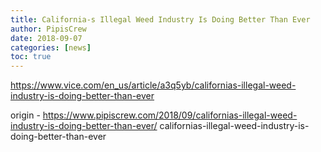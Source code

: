 ```yaml
---
title: California-s Illegal Weed Industry Is Doing Better Than Ever
author: PipisCrew
date: 2018-09-07
categories: [news]
toc: true
---
```


https://www.vice.com/en_us/article/a3q5yb/californias-illegal-weed-industry-is-doing-better-than-ever

origin - https://www.pipiscrew.com/2018/09/californias-illegal-weed-industry-is-doing-better-than-ever/ californias-illegal-weed-industry-is-doing-better-than-ever